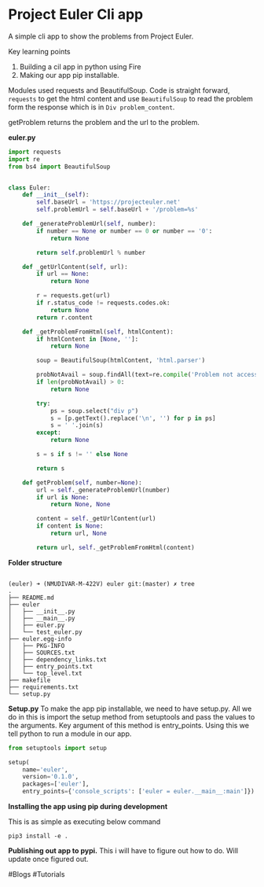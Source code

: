 # Project Euler Cli app
A simple cli app to show the problems from Project Euler.

Key learning points
1. Building a cil app in python using Fire
2. Making our app pip installable.

Modules used requests and BeautifulSoup.
Code is straight forward, `requests` to get the html content and use `BeautifulSoup` to read the problem form the response which is in `Div problem_content`.

getProblem returns the problem and the url to the problem.

**euler.py**
```python
import requests
import re
from bs4 import BeautifulSoup


class Euler:
    def __init__(self):
        self.baseUrl = 'https://projecteuler.net'
        self.problemUrl = self.baseUrl + '/problem=%s'

    def _generateProblemUrl(self, number):
        if number == None or number == 0 or number == '0':
            return None

        return self.problemUrl % number

    def _getUrlContent(self, url):
        if url == None:
            return None

        r = requests.get(url)
        if r.status_code != requests.codes.ok:
            return None
        return r.content

    def _getProblemFromHtml(self, htmlContent):
        if htmlContent in [None, '']:
            return None

        soup = BeautifulSoup(htmlContent, 'html.parser')

        probNotAvail = soup.findAll(text=re.compile('Problem not accessible'))
        if len(probNotAvail) > 0:
            return None

        try:
            ps = soup.select("div p")
            s = [p.getText().replace('\n', '') for p in ps]
            s = ' '.join(s)
        except:
            return None

        s = s if s != '' else None

        return s

    def getProblem(self, number=None):
        url = self._generateProblemUrl(number)
        if url is None:
            return None, None

        content = self._getUrlContent(url)
        if content is None:
            return url, None

        return url, self._getProblemFromHtml(content)


```

**Folder structure**
```shell

(euler) ➜ (NMUDIVAR-M-422V) euler git:(master) ✗ tree
.
├── README.md
├── euler
│   ├── __init__.py
│   ├── __main__.py
│   ├── euler.py
│   └── test_euler.py
├── euler.egg-info
│   ├── PKG-INFO
│   ├── SOURCES.txt
│   ├── dependency_links.txt
│   ├── entry_points.txt
│   └── top_level.txt
├── makefile
├── requirements.txt
└── setup.py
```

**Setup.py**
To make the app pip installable, we need to have setup.py.  All we do in this is import the setup method from setuptools and pass the values to the arguments. Key argument of this method is entry_points. Using this we tell python to run a module in our app. 

```python
from setuptools import setup

setup(
    name='euler',
    version='0.1.0',
    packages=['euler'],
    entry_points={'console_scripts': ['euler = euler.__main__:main']})

```

**Installing the app using pip during development**

This is as simple as executing below command
```shell
pip3 install -e .
```

**Publishing out app to pypi.**
This i will have to figure out how to do. Will update once figured out. 

#Blogs
#Tutorials
